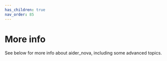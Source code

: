 ```yaml
---
has_children: true
nav_order: 85
---
```


# More info

See below for more info about aider_nova, including some advanced topics.
